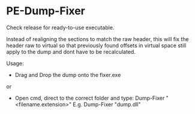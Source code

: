 # PE-Dump-Fixer

Check release for ready-to-use executable.

Instead of realigning the sections to match the raw header, this will fix the header raw to virtual so that previously found offsets in virtual space still apply to the dump and dont have to be recalculated.

Usage:

- Drag and Drop the dump onto the fixer.exe

or
- Open cmd, direct to the correct folder and type: Dump-Fixer "<filename.extension>"
E.g. Dump-Fixer "dump.dll"
